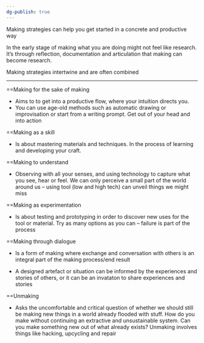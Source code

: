 ```yaml
---
dg-publish: true
---
```

Making strategies can help you get started in a concrete and productive way 

In the early stage of making what you are doing might not feel like research. It’s through reflection, documentation and articulation that making can become research. 

Making strategies intertwine and are often combined

---
==Making for the sake of making 

- Aims to to get into a productive flow, where your intuition directs you. 
- You can use age-old methods such as automatic drawing or improvisation or start from a writing prompt. Get out of your head and into action  

==Making as a skill 

- Is about mastering materials and techniques. In the process of learning and developing your craft. 
    
==Making to understand  

- Observing with all your senses, and using technology to capture what you see, hear or feel. We can only perceive a small part of the world around us – using tool (low and high tech) can unveil things we might miss  

==Making as experimentation 

- Is about testing and prototyping in order to discover new uses for the tool or material. Try as many options as you can – failure is part of the process 

==Making through dialogue 

- Is a form of making where exchange and conversation with others is an integral part of the making process/end result  

- A designed artefact or situation can be informed by the experiences and stories of others, or it can be an invataton to share experiences and stories  

==Unmaking 

- Asks the uncomfortable and critical question of whether we should still be making new things in a world already flooded with stuff. How do you make without continuing an extractive and unsustainable system. Can you make something new out of what already exists? Unmaking involves things like hacking, upcycling and repair
